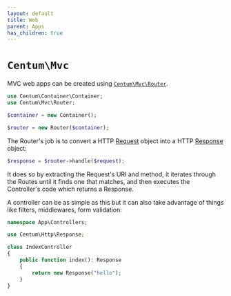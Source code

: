 ```yaml
---
layout: default
title: Web
parent: Apps
has_children: true
---
```




# `Centum\Mvc`

MVC web apps can be created using [`Centum\Mvc\Router`](https://github.com/SidRoberts/centum/blob/development/src/Mvc/Router.php).

```php
use Centum\Container\Container;
use Centum\Mvc\Router;

$container = new Container();

$router = new Router($container);
```

The Router's job is to convert a HTTP [Request](https://github.com/SidRoberts/centum/blob/development/src/Http/Request.php) object into a HTTP [Response](https://github.com/SidRoberts/centum/blob/development/src/Http/Response.php) object:

```php
$response = $router->handle($request);
```

It does so by extracting the Request's URI and method, it iterates through the Routes until it finds one that matches, and then executes the Controller's code which returns a Response.

A controller can be as simple as this but it can also take advantage of things like filters, middlewares, form validation:

```php
namespace App\Controllers;

use Centum\Http\Response;

class IndexController
{
    public function index(): Response
    {
        return new Response("hello");
    }
}
```
